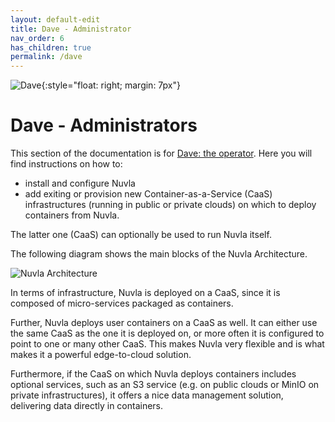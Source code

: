 ```yaml
---
layout: default-edit
title: Dave - Administrator
nav_order: 6
has_children: true
permalink: /dave
---
```


![Dave](/docs/assets/dave.png){:style="float: right; margin: 7px"}

# Dave - Administrators

This section of the documentation is for [Dave: the operator](/users#dave-the-operator).  Here you will find instructions on how to:
* install and configure Nuvla
* add exiting or provision new Container-as-a-Service (CaaS) infrastructures (running in public or private clouds) on which to deploy containers from Nuvla.

The latter one (CaaS) can optionally be used to run Nuvla itself.

The following diagram shows the main blocks of the Nuvla Architecture. 

![Nuvla Architecture](/docs/assets/architecture.png)

In terms of infrastructure, Nuvla is deployed on a CaaS, since it is composed of micro-services packaged as containers.

Further, Nuvla deploys user containers on a CaaS as well.  It can either use the same CaaS as the one it is deployed on, or more often it is configured to point to one or many other CaaS.  This makes Nuvla very flexible and is what makes it a powerful edge-to-cloud solution.

Furthermore, if the CaaS on which Nuvla deploys containers includes optional services, such as an S3 service (e.g. on public clouds or MinIO on private infrastructures), it offers a nice data management solution, delivering data directly in containers.
